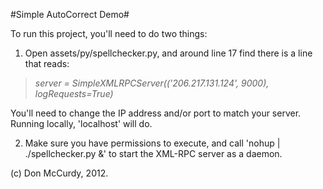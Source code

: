 #Simple AutoCorrect Demo#

To run this project, you'll need to do two things:

1. Open assets/py/spellchecker.py, and around line 17 find there is a line that reads:

> _server = SimpleXMLRPCServer(('206.217.131.124', 9000), logRequests=True)_

You'll need to change the IP address and/or port to match your server. Running locally, 'localhost' will do.

2. Make sure you have permissions to execute, and call 'nohup | ./spellchecker.py &' to start the XML-RPC server as a daemon.

(c) Don McCurdy, 2012.